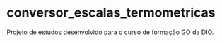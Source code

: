 # conversor_escalas_termometricas
Projeto de estudos desenvolvido para o curso de formação GO da DIO.
